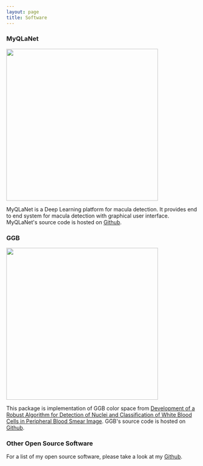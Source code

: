 ```yaml
---
layout: page 
title: Software 
---
```


### MyQLaNet


<img src="{{site.baseurl}}public/myqlanet.jpg" width=400 style="float:right margin-left=10cm">


MyQLaNet is a Deep Learning platform for macula detection. It provides end to end system for macula detection with graphical user interface. MyQLaNet's source code is hosted on [Github](https://github.com/reshalfahsi/myqlanet).


### GGB


<img src="{{site.baseurl}}public/GGB_RGB_LEUKOCYTES.jpg" width=400 style="float:right margin-left=10cm">


This package is implementation of GGB color space from [Development of a Robust Algorithm for Detection of Nuclei and Classification of White Blood Cells in Peripheral Blood Smear Image](https://link.springer.com/content/pdf/10.1007%2Fs10916-018-0962-1.pdf). GGB's source code is hosted on [Github](https://github.com/reshalfahsi/ggb).


### Other Open Source Software ###

For a list of my open source software, please take a look at my [Github](https://github.com/reshalfahsi).

